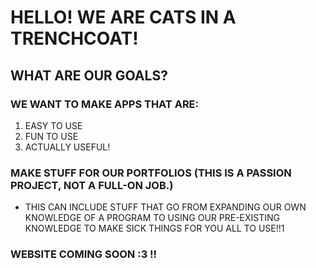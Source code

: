 # HELLO! WE ARE CATS IN A TRENCHCOAT!
## WHAT ARE OUR GOALS?
### WE WANT TO MAKE APPS THAT ARE:
1. EASY TO USE
2. FUN TO USE
3. ACTUALLY USEFUL!
### MAKE STUFF FOR OUR PORTFOLIOS (THIS IS A PASSION PROJECT, NOT A FULL-ON JOB.)
- THIS CAN INCLUDE STUFF THAT GO FROM EXPANDING OUR OWN KNOWLEDGE OF A PROGRAM TO USING OUR PRE-EXISTING KNOWLEDGE TO MAKE SICK THINGS FOR YOU ALL TO USE!!1
### WEBSITE COMING SOON :3 !!
